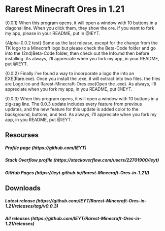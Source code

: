 # Rarest Minecraft Ores in 1.21
{0.0.1} When this program opens, it will open a window with 10 buttons in a diagonal line. When you click them, they show the ore. if you want to fork my app, please in your README, put in @IEYT.

{Alpha-0.0.2 test} Same as the last release, except for the change from the TK logo to a Minecraft logo but please check the Beta-Code folder and go into the (2nd)Beta-Code folder, then check out the Info.md then before installing. As always, i'll appreciate when you fork my app, in your README, put @IEYT.

{0.0.2} Finally i've found a way to incorporate a logo the into an EXE(Rare.exe). Once you install the .exe, it will extract into two files. the files are Logo.ico and Rarest-Minecraft-Ores.exe(Open the .exe). As always, i'll appreciate when you fork my app, in you README, put @IEYT.

{0.0.3} When this program opens, it will open a window with 10 buttons in a zig-zag line. The 0.0.3 update includes every feature from previous updates, and the new feature for this update is added color to the background, buttons, and text. As always, i'll appreciate when you fork my app, in you README, put @IEYT.

<h2> Resourses </h2>
<h5> Profile page (https://github.com/IEYT)
<h5> Stack Overflow profile (https://stackoverflow.com/users/22701900/ieyt)
<h5> GitHub Pages (https://ieyt.github.io/Rarest-Minecraft-Ores-in-1.21/)

<h2> Downloads </h2>
<h5> Latest release (https://github.com/IEYT/Rarest-Minecraft-Ores-in-1.21/releases/tag/v0.0.3)
<h5> All releases (https://github.com/IEYT/Rarest-Minecraft-Ores-in-1.21/releases)
